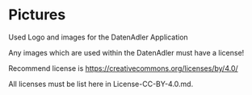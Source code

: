 # Pictures
Used Logo and images for the DatenAdler Application

Any images which are used within the DatenAdler must have a license!

Recommend license is https://creativecommons.org/licenses/by/4.0/

All licenses must be list here in License-CC-BY-4.0.md.
